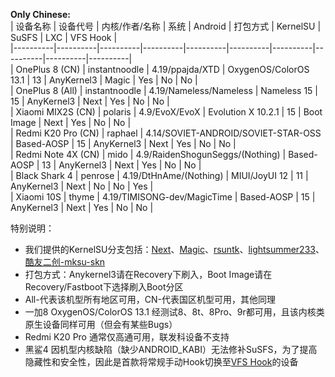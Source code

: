 **Only Chinese:**  
| 设备名称 | 设备代号 | 内核/作者/名称 | 系统 | Android | 打包方式 | KernelSU | SuSFS | LXC | VFS Hook |  
|----------|----------|----------|----------|----------|----------|----------|----------|----------|----------|  
| OnePlus 8 (CN) | instantnoodle | 4.19/ppajda/XTD | OxygenOS/ColorOS 13.1 | 13 | AnyKernel3 | Magic | Yes | No | No |  
| OnePlus 8 (All) | instantnoodle | 4.19/Nameless/Nameless | Nameless 15 | 15 | AnyKernel3 | Next | Yes | No | No |  
| Xiaomi MIX2S (CN) | polaris | 4.9/EvoX/EvoX | Evolution X 10.2.1 | 15 | Boot Image | Next | Yes | No | No |  
| Redmi K20 Pro (CN) | raphael | 4.14/SOVIET-ANDROID/SOVIET-STAR-OSS | Based-AOSP | 15 | AnyKernel3 | Next | Yes | No | No |  
| Redmi Note 4X (CN) | mido | 4.9/RaidenShogunSeggs/(Nothing) | Based-AOSP | 13 | AnyKernel3 | Next | Yes | No | No |  
| Black Shark 4 | penrose | 4.19/DtHnAme/(Nothing) | MIUI/JoyUI 12 | 11 | AnyKernel3 | Next | No | No | Yes |  
| Xiaomi 10S | thyme | 4.19/TIMISONG-dev/MagicTime | Based-AOSP | 15 | AnyKernel3 | Next | Yes | No | No |

特别说明：
  - 我们提供的KernelSU分支包括：[Next](https://github.com/KernelSU-Next/KernelSU-Next)、[Magic](https://github.com/backslashxx/KernelSU)、[rsuntk](https://github.com/rsuntk/KernelSU)、[lightsummer233](https://github.com/lightsummer233/KernelSU)、[酷友二创-mksu-skn](https://github.com/ShirkNeko/KernelSU)
  - 打包方式：Anykernel3请在Recovery下刷入，Boot Image请在Recovery/Fastboot下选择刷入Boot分区
  - All-代表该机型所有地区可用，CN-代表国区机型可用，其他同理
  - 一加8 OxygenOS/ColorOS 13.1 经测试8、8t、8Pro、9r都可用，且该内核类原生设备同样可用（但会有某些Bugs）
  - Redmi K20 Pro 通常仅高通可用，联发科设备不支持
  - 黑鲨4 因机型内核缺陷（缺少ANDROID_KABI）无法修补SuSFS，为了提高隐藏性和安全性，因此是首款将常规手动Hook切换至[VFS Hook](https://github.com/backslashxx/KernelSU/issues/5)的设备
